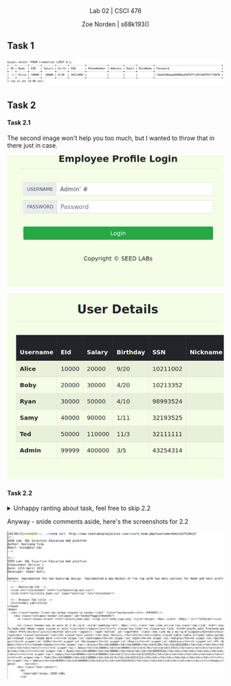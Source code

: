 
<div align="center">Lab 02 | CSCI 476
  
Zoe Norden | s68k193() 
</div>

## Task 1

![image](https://github.com/znorden17/csci-476-594-spring2021-private/blob/main/lab04/screenshots/task1.png)


## Task 2


#### Task 2.1

The second image won't help you too much, but I wanted to throw that in there just in case. 

![image](https://github.com/znorden17/csci-476-594-spring2021-private/blob/main/lab04/screenshots/task2.1.1.png)

![image](https://github.com/znorden17/csci-476-594-spring2021-private/blob/main/lab04/screenshots/task2.1.2.png)

#### Task 2.2

<details> <summary> Unhappy ranting about task, feel free to skip 2.2 </summary>
Just so everyone knows, I hate everything and everyone because I spent a good 20 minutes not figuring out why I couldn't get my essentially perfect curl command to work. I overlooked the itty bitty $ on the example. Which shows me that it's not from within my docker-thingy. Which sucks because I was *this* close to throwing my perfectly good desktop out the window. And then take a sludgehammer and smash whatever was left of it into tiny microscopic pieces. </details>

Anyway - snide comments aside, here's the screenshots for 2.2

![image](https://github.com/znorden17/csci-476-594-spring2021-private/blob/main/lab04/screenshots/task2.2.1.png)
![image](https://github.com/znorden17/csci-476-594-spring2021-private/blob/main/lab04/screenshots/task2.2.2.png)

